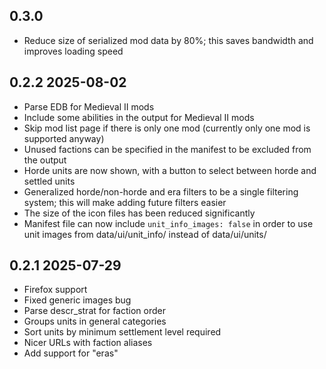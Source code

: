 ## 0.3.0

- Reduce size of serialized mod data by 80%; this saves bandwidth and improves loading speed

## 0.2.2 2025-08-02

- Parse EDB for Medieval II mods
- Include some abilities in the output for Medieval II mods
- Skip mod list page if there is only one mod (currently only one mod is supported anyway)
- Unused factions can be specified in the manifest to be excluded from the output
- Horde units are now shown, with a button to select between horde and settled units
- Generalized horde/non-horde and era filters to be a single filtering system; this will make adding future filters easier
- The size of the icon files has been reduced significantly
- Manifest file can now include `unit_info_images: false` in order to use unit images from data/ui/unit_info/ instead of data/ui/units/

## 0.2.1 2025-07-29

- Firefox support
- Fixed generic images bug
- Parse descr_strat for faction order
- Groups units in general categories
- Sort units by minimum settlement level required
- Nicer URLs with faction aliases
- Add support for "eras"
